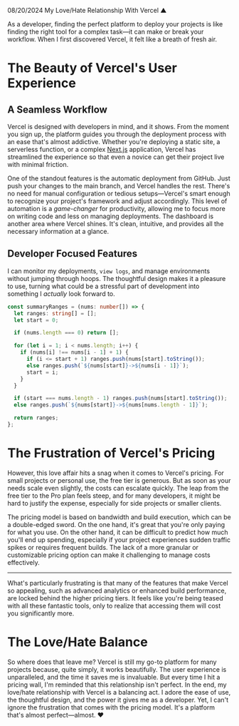 08/20/2024
My Love/Hate Relationship With Vercel
▲

As a developer, finding the perfect platform to deploy your projects is like finding the right tool for a complex task—it can make or break your workflow. When I first discovered Vercel, it felt like a breath of fresh air.

# The Beauty of Vercel's User Experience

## A Seamless Workflow

Vercel is designed with developers in mind, and it shows. From the moment you sign up, the platform guides you through the deployment process with an ease that's almost addictive. Whether you're deploying a static site, a serverless function, or a complex [Next.js](https://nextjs.org/) application, Vercel has streamlined the experience so that even a novice can get their project live with minimal friction.

One of the standout features is the automatic deployment from GitHub. Just push your changes to the main branch, and Vercel handles the rest. There's no need for manual configuration or tedious setups—Vercel's smart enough to recognize your project's framework and adjust accordingly. This level of automation is a *game-changer* for productivity, allowing me to focus more on writing code and less on managing deployments. The dashboard is another area where Vercel shines. It's clean, intuitive, and provides all the necessary information at a glance.

## Developer Focused Features

I can monitor my deployments, `view logs`, and manage environments without jumping through hoops. The thoughtful design makes it a pleasure to use, turning what could be a stressful part of development into something I _actually_ look forward to.

```typescript
const summaryRanges = (nums: number[]) => {
  let ranges: string[] = [];
  let start = 0;

  if (nums.length === 0) return [];

  for (let i = 1; i < nums.length; i++) {
    if (nums[i] !== nums[i - 1] + 1) {
      if (i <= start + 1) ranges.push(nums[start].toString());
      else ranges.push(`${nums[start]}->${nums[i - 1]}`);
      start = i;
    }
  }

  if (start === nums.length - 1) ranges.push(nums[start].toString());
  else ranges.push(`${nums[start]}->${nums[nums.length - 1]}`);

  return ranges;
};
```

# The Frustration of Vercel's Pricing

However, this love affair hits a snag when it comes to Vercel's pricing. For small projects or personal use, the free tier is generous. But as soon as your needs scale even slightly, the costs can escalate quickly. The leap from the free tier to the Pro plan feels steep, and for many developers, it might be hard to justify the expense, especially for side projects or smaller clients.

The pricing model is based on bandwidth and build execution, which can be a double-edged sword. On the one hand, it's great that you're only paying for what you use. On the other hand, it can be difficult to predict how much you'll end up spending, especially if your project experiences sudden traffic spikes or requires frequent builds. The lack of a more granular or customizable pricing option can make it challenging to manage costs effectively.

---

What's particularly frustrating is that many of the features that make Vercel so appealing, such as advanced analytics or enhanced build performance, are locked behind the higher pricing tiers. It feels like you're being teased with all these fantastic tools, only to realize that accessing them will cost you significantly more.

# The Love/Hate Balance

So where does that leave me? Vercel is still my go-to platform for many projects because, quite simply, it works beautifully. The user experience is unparalleled, and the time it saves me is invaluable. But every time I hit a pricing wall, I'm reminded that this relationship isn't perfect.
In the end, my love/hate relationship with Vercel is a balancing act. I adore the ease of use, the thoughtful design, and the power it gives me as a developer. Yet, I can't ignore the frustration that comes with the pricing model. It's a platform that's almost perfect—almost. ♥️
